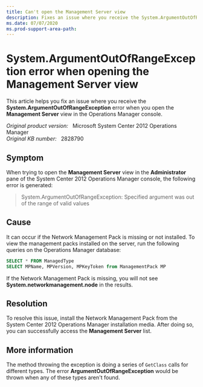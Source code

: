 ```yaml
---
title: Can't open the Management Server view
description: Fixes an issue where you receive the System.ArgumentOutOfRangeException error when you open the Management Server view in the Operations Manager console.
ms.date: 07/07/2020
ms.prod-support-area-path: 
---
```

# System.ArgumentOutOfRangeException error when opening the Management Server view

This article helps you fix an issue where you receive the **System.ArgumentOutOfRangeException** error when you open the **Management Server** view in the Operations Manager console.

_Original product version:_ &nbsp; Microsoft System Center 2012 Operations Manager  
_Original KB number:_ &nbsp; 2828790

## Symptom

When trying to open the **Management Server** view in the **Administrator** pane of the System Center 2012 Operations Manager console, the following error is generated:

> System.ArgumentOutOfRangeException: Specified argument was out of the range of valid values

## Cause

It can occur if the Network Management Pack is missing or not installed. To view the management packs installed on the server, run the following queries on the Operations Manager database:

```sql
SELECT * FROM ManagedType
SELECT MPName, MPVersion, MPKeyToken from ManagementPack MP
```

If the Network Management Pack is missing, you will not see **System.networkmanagement.node** in the results.

## Resolution

To resolve this issue, install the Network Management Pack from the System Center 2012 Operations Manager installation media. After doing so, you can successfully access the **Management Server** list.

## More information

The method throwing the exception is doing a series of `GetClass` calls for different types. The error **ArgumentOutOfRangeException** would be thrown when any of these types aren't found.
